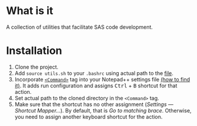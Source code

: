# What is it

A collection of utilities that facilitate SAS code development.


# Installation

1. Clone the project.
2. Add `source utils.sh` to your `.bashrc` using actual path to the [file](utils.sh).
3. Incorporate [`<Command>`](notepad_settings.xml) tag into your Notepad++ settings file
   [(how to find it)](https://github.com/ok-42/settings/tree/master/notepad-plus-plus). It adds run configuration and 
   assigns <kbd>Ctrl</kbd> + <kbd>B</kbd> shortcut for that action.
4. Set actual path to the cloned directory in the `<Command>` tag.
5. Make sure that the shortcut has no other assignment (*Settings &mdash; Shortcut Mapper...*). By default, that is 
   *Go to matching brace*. Otherwise, you need to assign another keyboard shortcut for the action.
